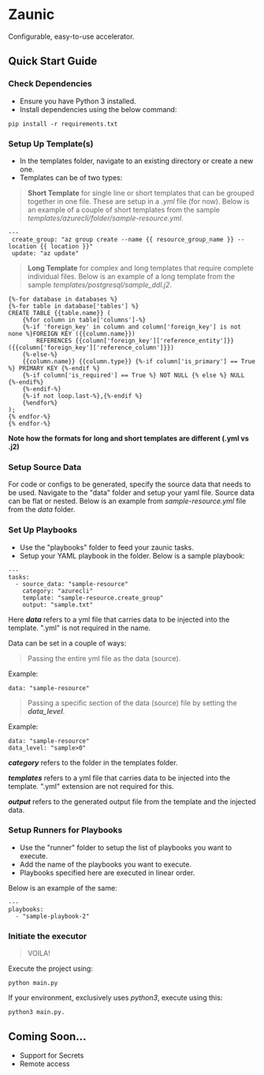 # Zaunic
Configurable, easy-to-use accelerator.


## Quick Start Guide

### Check Dependencies

- Ensure you have Python 3 installed.
- Install dependencies using the below command:

```
pip install -r requirements.txt
```

### Setup Up Template(s)

- In the templates folder, navigate to an existing directory or create a new one.
- Templates can be of two types:

> **Short Template** for single line or short templates that can be grouped together in one file. These are setup in a *.yml* file (for now). Below is an example of a couple of short templates from the sample *templates/azurecli/folder/sample-resource.yml*. 

```
---
 create_group: "az group create --name {{ resource_group_name }} --location {{ location }}"
 update: "az update"

```


> **Long Template** for complex and long templates that require complete individual files. Below is an example of a long template from the sample *templates/postgresql/sample_ddl.j2*.

```
{%-for database in databases %}
{%-for table in database['tables'] %}
CREATE TABLE {{table.name}} (
    {%for column in table['columns']-%}
    {%-if 'foreign_key' in column and column['foreign_key'] is not none %}FOREIGN KEY ({{column.name}}) 
        REFERENCES {{column['foreign_key']['reference_entity']}} ({{column['foreign_key']['reference_column']}})
    {%-else-%}
    {{column.name}} {{column.type}} {%-if column['is_primary'] == True %} PRIMARY KEY {%-endif %}
    {%-if column['is_required'] == True %} NOT NULL {% else %} NULL {%-endif%}
    {%-endif-%}
    {%-if not loop.last-%},{%-endif %}
    {%endfor%}
);
{% endfor-%}
{% endfor-%}
```

**Note how the formats for long and short templates are different (.yml vs .j2)**


### Setup Source Data

For code or configs to be generated, specify the source data that needs to be used. Navigate to the "data" folder and setup your yaml file. Source data can be flat or nested. Below is an example from *sample-resource.yml* file from the *data* folder.



### Set Up Playbooks

- Use the "playbooks" folder to feed your zaunic tasks.
- Setup your YAML playbook in the folder. Below is a sample playbook:

```
---
tasks:
  - source_data: "sample-resource"
    category: "azurecli"
    template: "sample-resource.create_group"
    output: "sample.txt"
```
Here ***data*** refers to a yml file that carries data to be injected into the template. ".yml" is not required in the name.

Data can be set in a couple of ways:
> Passing the entire yml file as the data (source).

Example:

```
data: "sample-resource"
```

> Passing a specific section of the data (source) file by setting the ***data_level***.

Example:

```
data: "sample-resource"
data_level: "sample>0"
```

***category*** refers to the folder in the templates folder.

***templates*** refers to a yml file that carries data to be injected into the template. ".yml" extension are not required for this.

***output*** refers to the generated output file from the template and the injected data.

### Setup Runners for Playbooks

- Use the "runner" folder to setup the list of playbooks you want to execute.
- Add the name of the playbooks you want to execute.
- Playbooks specified here are executed in linear order.

Below is an example of the same:
```
---
playbooks:
  - "sample-playbook-2"
```


### Initiate the executor

> VOILA!

Execute the project using:

```
python main.py
```

If your environment, exclusively uses *python3*, execute using this:

```
python3 main.py.
```

## Coming Soon...

- Support for Secrets
- Remote access
